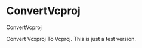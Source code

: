 ConvertVcproj
=============

ConvertVcproj

Convert Vcxproj To Vcproj. This is just a test version.
